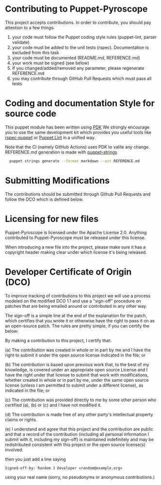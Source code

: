# Contributing to Puppet-Pyroscope

This project accepts contributions. In order to contribute, you should
pay attention to a few things:

1. your code must follow the Puppet coding style rules (puppet-lint, parser validate)
2. your code must be added to the unit tests (rspec). Documentation is excluded
from this task
3. your code must be documented (README.md, REFERENCE.md)
4. your work must be signed (see below)
5. If you changed/added/removed any parameter, please regenerate REFERENCE.md
5. you may contribute through GitHub Pull Requests which must pass all tests

# Coding and documentation Style for source code

This puppet module has been written using [PDK](https://puppet.com/docs/pdk/1.x/pdk.html)
We strongly encourage you to use the same development kit which provides you
useful tools like [rspec-puppet](http://rspec-puppet.com/) or [Puppet Lint](http://puppet-lint.com/)
in a unified way.

Note that the CI (namely GitHub Actions) uses PDK to valite any change.
REFERENCE.md generation is made with [puppet-strings](https://github.com/puppetlabs/puppet-strings)

```bash
  puppet strings generate --format markdown --out REFERENCE.md
```

# Submitting Modifications

The contributions should be submitted through Github Pull Requests
and follow the DCO which is defined below.

# Licensing for new files

Puppet-Pyroscope is licensed under the Apache License 2.0. Anything
contributed to Puppet-Pyroscope must be released under this license.

When introducing a new file into the project, please make sure it has a
copyright header making clear under which license it's being released.

# Developer Certificate of Origin (DCO)

To improve tracking of contributions to this project we will use a
process modeled on the modified DCO 1.1 and use a "sign-off" procedure
on patches that are being emailed around or contributed in any other
way.

The sign-off is a simple line at the end of the explanation for the
patch, which certifies that you wrote it or otherwise have the right
to pass it on as an open-source patch.  The rules are pretty simple,
if you can certify the below:

By making a contribution to this project, I certify that:

(a) The contribution was created in whole or in part by me and I have
    the right to submit it under the open source license indicated in
    the file; or

(b) The contribution is based upon previous work that, to the best of
    my knowledge, is covered under an appropriate open source License
    and I have the right under that license to submit that work with
    modifications, whether created in whole or in part by me, under
    the same open source license (unless I am permitted to submit
    under a different license), as indicated in the file; or

(c) The contribution was provided directly to me by some other person
    who certified (a), (b) or (c) and I have not modified it.

(d) The contribution is made free of any other party's intellectual
    property claims or rights.

(e) I understand and agree that this project and the contribution are
    public and that a record of the contribution (including all
    personal information I submit with it, including my sign-off) is
    maintained indefinitely and may be redistributed consistent with
    this project or the open source license(s) involved.


then you just add a line saying

    Signed-off-by: Random J Developer <random@example.org>

using your real name (sorry, no pseudonyms or anonymous contributions.)
